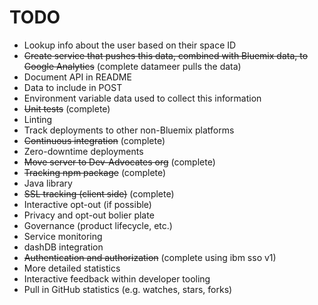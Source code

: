 # TODO

* Lookup info about the user based on their space ID
* ~~Create service that pushes this data, combined with Bluemix data, to Google Analytics~~ (complete datameer pulls the data)
* Document API in README
 * Data to include in POST
 * Environment variable data used to collect this information
* ~~Unit tests~~ (complete)
* Linting
* Track deployments to other non-Bluemix platforms
* ~~Continuous integration~~ (complete)
* Zero-downtime deployments
* ~~Move server to Dev-Advocates org~~ (complete)
* ~~Tracking npm package~~ (complete)
* Java library
* ~~SSL tracking (client side)~~ (complete)
* Interactive opt-out (if possible)
* Privacy and opt-out bolier plate
* Governance (product lifecycle, etc.)
* Service monitoring
* dashDB integration
* ~~Authentication and authorization~~ (complete using ibm sso v1)
* More detailed statistics
* Interactive feedback within developer tooling
* Pull in GitHub statistics (e.g. watches, stars, forks)
